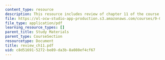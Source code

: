 ```yaml
---
content_type: resource
description: This resource includes review of chapter 11 of the course textbook.
file: https://ol-ocw-studio-app-production.s3.amazonaws.com/courses/9-00-introduction-to-psychology-fall-2004/c8d516915272be89da3b8a080ef4cf67_review_ch11.pdf
file_type: application/pdf
learning_resource_types: []
parent_title: Study Materials
parent_type: CourseSection
resourcetype: Document
title: review_ch11.pdf
uid: c8d51691-5272-be89-da3b-8a080ef4cf67
---
```

